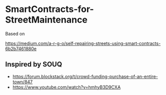 # SmartContracts-for-StreetMaintenance

Based on 

https://medium.com/a-r-g-o/self-repairing-streets-using-smart-contracts-6b2b7461880e

## Inspired by SOUQ
- https://forum.blockstack.org/t/crowd-funding-purchase-of-an-entire-town/847
- https://www.youtube.com/watch?v=hmhyB3D9CXA
